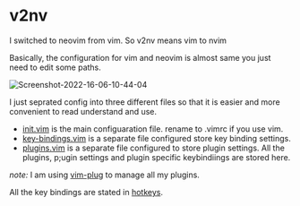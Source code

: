 # v2nv

I switched to neovim from vim. So v2nv means vim to nvim

Basically, the configuration for vim and neovim is almost same you just need to edit some paths.

![Screenshot-2022-16-06-10-44-04](https://user-images.githubusercontent.com/51807726/174012656-7456cfc1-b76f-46e1-8303-9e65fe178b56.png)

I just seprated config into three different files so that it is easier and more convenient to read understand and use.

- [init.vim](init.vim) is the main configuaration file. rename to .vimrc if you use vim.
- [key-bindings.vim](key-bindings.vim) is a separate file configured store key binding settings.
- [plugins.vim](plugins.vim) is a separate file configured to store plugin settings. All the plugins, p;ugin settings and plugin specific keybindiings are stored here.

*note:* I am using [vim-plug](https://github.com/junegunn/vim-plug) to manage all my plugins.

All the key bindings are stated in [hotkeys](hotkeys).
